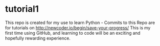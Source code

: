 # tutorial1
This repo is created for my use to learn Python - Commits to this Repo are for tutorials on http://newcoder.io/begin/save-your-progress/
This is my first time using GitHub, and learning to code will be an exciting and hopefully rewarding experience.
